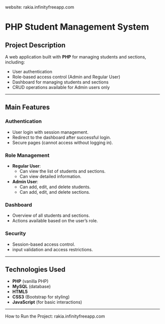 website: rakia.infinityfreeapp.com



# PHP Student Management System

##  Project Description

A  web application built with **PHP** for managing students and sections, including:
- User authentication
- Role-based access control (Admin and Regular User)
- Dashboard for managing students and sections
- CRUD operations available for Admin users only

---

##  Main Features

### Authentication
- User login with session management.
- Redirect to the dashboard after successful login.
- Secure pages (cannot access without logging in).

### Role Management
- **Regular User**:
  - Can view the list of students and sections.
  - Can view detailed information.
- **Admin User**:
  - Can add, edit, and delete students.
  - Can add, edit, and delete sections.

### Dashboard
- Overview of all students and sections.
- Actions available based on the user’s role.

### Security
- Session-based access control.
-  input validation and access restrictions.

---

##  Technologies Used

- **PHP** (vanilla PHP)
- **MySQL** (database)
- **HTML5**
- **CSS3** (Bootstrap for styling)
- **JavaScript** (for basic interactions)

---

 How to Run the Project: rakia.infinityfreeapp.com

